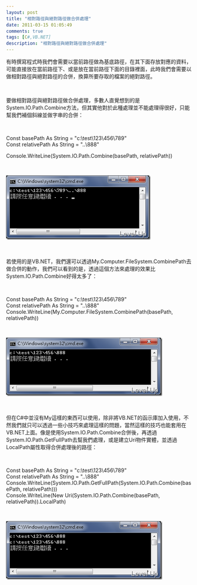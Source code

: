 ```yaml
---
layout: post
title: "相對路徑與絕對路徑做合併處理"
date: 2011-03-15 01:05:49
comments: true
tags: [C#,VB.NET]
description: "相對路徑與絕對路徑做合併處理"
---
```

<p>有時撰寫程式時我們會需要以當前路徑做為基底路徑，在其下面存放對應的資料，可能直接放在當前路徑下、或是放在當前路徑下面的目錄裡面，此時我們會需要以做相對路徑與絕對路徑的合併，換算所要存取的檔案的絕對路徑。</p>  <p> </p>  <p>要做相對路徑與絕對路徑做合併處理，多數人直覺想到的是System.IO.Path.Combine方法，但其實他對於此種處理並不能處理得很好，只能幫我們補個斜線並做字串的合併：</p>  <p> </p>  <p>Const basePath As String = "c:\test\123\456\789"   <br />Const relativePath As String = "..\888" </p>  <p>Console.WriteLine(System.IO.Path.Combine(basePath, relativePath))</p>  <p> </p>  <p><img style="border-bottom: 0px; border-left: 0px; border-top: 0px; border-right: 0px" border="0" alt="image" src="\images\posts\21849\image_thumb_1.png" width="393" height="175" /></a> </p>  <p> </p>  <p>若使用的是VB.NET，我們還可以透過My.Computer.FileSystem.CombinePath去做合併的動作，我們可以看到的是，透過這個方法來處理的效果比System.IO.Path.Combine好得太多了：</p>  <p> </p>  <p>Const basePath As String = "c:\test\123\456\789"   <br />Const relativePath As String = "..\888"    <br />Console.WriteLine(My.Computer.FileSystem.CombinePath(basePath, relativePath))</p>  <p> </p>  <p><a href="http://files.dotblogs.com.tw/larrynung/1103/f64d175f9bfd_B8C3/image_6.png"><img style="border-bottom: 0px; border-left: 0px; border-top: 0px; border-right: 0px" border="0" alt="image" src="\images\posts\21849\image_thumb_2.png" width="425" height="159" /></a> </p>  <p> </p>  <p>但在C#中並沒有My這樣的東西可以使用，除非將VB.NET的函示庫加入使用，不然我們就只可以透過一些小技巧來處理這樣的問題，當然這樣的技巧也能套用在VB.NET上面。像是使用System.IO.Path.Combine合併後，再透過System.IO.Path.GetFullPath去幫我們處理，或是建立Uri物件實體，並透過LocalPath屬性取得合併處理後的路徑：</p>  <p> </p>  <p>Const basePath As String = "c:\test\123\456\789"   <br />Const relativePath As String = "..\888"    <br />Console.WriteLine(System.IO.Path.GetFullPath(System.IO.Path.Combine(basePath, relativePath)))    <br />Console.WriteLine(New Uri(System.IO.Path.Combine(basePath, relativePath)).LocalPath)</p>  <p> </p>  <p><a href="http://files.dotblogs.com.tw/larrynung/1103/f64d175f9bfd_B8C3/image_8.png"><img style="border-bottom: 0px; border-left: 0px; border-top: 0px; border-right: 0px" border="0" alt="image" src="\images\posts\21849\image_thumb_3.png" width="425" height="159" /></p>